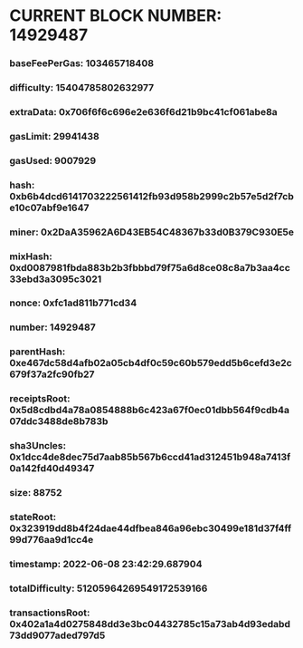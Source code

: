 # CURRENT BLOCK NUMBER: 14929487

### baseFeePerGas: 103465718408
### difficulty: 15404785802632977
### extraData: 0x706f6f6c696e2e636f6d21b9bc41cf061abe8a
### gasLimit: 29941438
### gasUsed: 9007929
### hash: 0xb6b4dcd6141703222561412fb93d958b2999c2b57e5d2f7cbe10c07abf9e1647
### miner: 0x2DaA35962A6D43EB54C48367b33d0B379C930E5e
### mixHash: 0xd0087981fbda883b2b3fbbbd79f75a6d8ce08c8a7b3aa4cc33ebd3a3095c3021
### nonce: 0xfc1ad811b771cd34
### number: 14929487
### parentHash: 0xe467dc58d4afb02a05cb4df0c59c60b579edd5b6cefd3e2c679f37a2fc90fb27
### receiptsRoot: 0x5d8cdbd4a78a0854888b6c423a67f0ec01dbb564f9cdb4a07ddc3488de8b783b
### sha3Uncles: 0x1dcc4de8dec75d7aab85b567b6ccd41ad312451b948a7413f0a142fd40d49347
### size: 88752
### stateRoot: 0x323919dd8b4f24dae44dfbea846a96ebc30499e181d37f4ff99d776aa9d1cc4e
### timestamp: 2022-06-08 23:42:29.687904
### totalDifficulty: 51205964269549172539166
### transactionsRoot: 0x402a1a4d0275848dd3e3bc04432785c15a73ab4d93edabd73dd9077aded797d5
